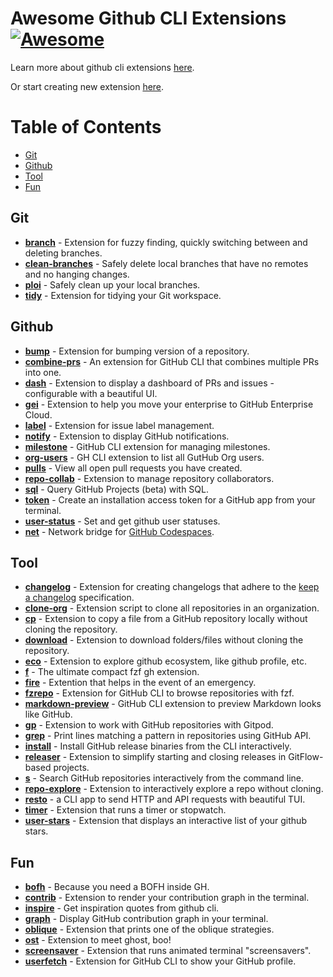 # Awesome Github CLI Extensions [![Awesome](https://awesome.re/badge.svg)](https://awesome.re)

Learn more about github cli extensions [here](https://cli.github.com).

Or start creating new extension [here](https://docs.github.com/en/github-cli/github-cli/creating-github-cli-extensions).

Table of Contents
=================
* [Git](#git)
* [Github](#github)
* [Tool](#tool)
* [Fun](#fun)

## Git
* [**branch**](https://github.com/mislav/gh-branch) - Extension for fuzzy finding, quickly switching between and deleting branches.
* [**clean-branches**](https://github.com/davidraviv/gh-clean-branches) - Safely delete local branches that have no remotes and no hanging changes.
* [**ploi**](https://github.com/seachicken/gh-poi) - Safely clean up your local branches.
* [**tidy**](https://github.com/HaywardMorihara/gh-tidy) - Extension for tidying your Git workspace.

## Github
* [**bump**](https://github.com/johnmanjiro13/gh-bump) - Extension for bumping version of a repository.
* [**combine-prs**](https://github.com/rnorth/gh-combine-prs) - An extension for GitHub CLI that combines multiple PRs into one.
* [**dash**](https://github.com/dlvhdr/gh-dash) - Extension to display a dashboard of PRs and issues - configurable with a beautiful UI.
* [**gei**](https://github.com/github/gh-gei) - Extension to help you move your enterprise to GitHub Enterprise Cloud.
* [**label**](https://github.com/heaths/gh-label) - Extension for issue label management.
* [**notify**](https://github.com/meiji163/gh-notify) - Extension to display GitHub notifications.
* [**milestone**](https://github.com/valeriobelli/gh-milestone) - GitHub CLI extension for managing milestones.
* [**org-users**](https://github.com/yermulnik/gh-org-users) - GH CLI extension to list all GutHub Org users.
* [**pulls**](https://github.com/AaronMoat/gh-pulls) - View all open pull requests you have created.
* [**repo-collab**](https://github.com/mislav/gh-repo-collab) - Extension to manage repository collaborators.
* [**sql**](https://github.com/KOBA789/gh-sql) -  Query GitHub Projects (beta) with SQL.
* [**token**](https://github.com/Link-/gh-token) -  Create an installation access token for a GitHub app from your terminal.
* [**user-status**](https://github.com/vilmibm/gh-user-status) - Set and get github user statuses.
* [**net**](https://github.com/github/gh-net) - Network bridge for [GitHub Codespaces](https://github.com/features/codespaces).

## Tool
* [**changelog**](https://github.com/chelnak/gh-changelog) - Extension for creating changelogs that adhere to the [keep a changelog](https://keepachangelog.com/en/1.0.0/) specification.
* [**clone-org**](https://github.com/matt-bartel/gh-clone-org) - Extension script to clone all repositories in an organization.
* [**cp**](https://github.com/mislav/gh-cp) - Extension to copy a file from a GitHub repository locally without cloning the repository.
* [**download**](https://github.com/yuler/gh-download) - Extension to download folders/files without cloning the repository.
* [**eco**](https://github.com/thatvegandev/gh-eco) - Extension to explore github ecosystem, like github profile, etc.
* [**f**](https://github.com/gennaro-tedesco/gh-f) - The ultimate compact fzf gh extension.
* [**fire**](https://github.com/maximousblk/gh-fire) - Extention that helps in the event of an emergency.
* [**fzrepo**](https://github.com/sheepla/gh-fzrepo) - Extension for GitHub CLI to browse repositories with fzf.
* [**markdown-preview**](https://github.com/yusukebe/gh-markdown-preview) - GitHub CLI extension to preview Markdown looks like GitHub.
* [**gp**](https://github.com/gitpod-io/gh-gp) - Extension to work with GitHub repositories with Gitpod.
* [**grep**](https://github.com/k1LoW/gh-grep) - Print lines matching a pattern in repositories using GitHub API.
* [**install**](https://github.com/redraw/gh-install) - Install GitHub release binaries from the CLI interactively.
* [**releaser**](https://github.com/carlsberg/gh-releaser) - Extension to simplify starting and closing releases in GitFlow-based projects.
* [**s**](https://github.com/gennaro-tedesco/gh-s) - Search GitHub repositories interactively from the command line.
* [**repo-explore**](https://github.com/samcoe/gh-repo-explore) - Extension to interactively explore a repo without cloning.
* [**resto**](https://github.com/abdfnx/gh-resto) - a CLI app to send HTTP and API requests with beautiful TUI.
* [**timer**](https://github.com/anmalkov/gh-timer) - Extension that runs a timer or stopwatch.
* [**user-stars**](https://github.com/korosuke613/gh-user-stars) - Extension that displays an interactive list of your github stars.

## Fun
* [**bofh**](https://github.com/fundor333/gh-bofh) - Because you need a BOFH inside GH.
* [**contrib**](https://github.com/mislav/gh-contrib) - Extension to render your contribution graph in the terminal.
* [**inspire**](https://github.com/lakuapik/gh-inspire) - Get inspiration quotes from github cli.
* [**graph**](https://github.com/kawarimidoll/gh-graph) - Display GitHub contribution graph in your terminal.
* [**oblique**](https://github.com/vilmibm/gh-oblique) - Extension that prints one of the oblique strategies.
* [**ost**](https://github.com/mattn/gh-ost) - Extension to meet ghost, boo!
* [**screensaver**](https://github.com/vilmibm/gh-screensaver) - Extension that runs animated terminal "screensavers".
* [**userfetch**](https://github.com/sheepla/gh-userfetch) - Extension for GitHub CLI to show your GitHub profile.
